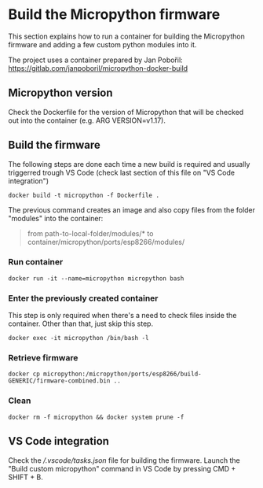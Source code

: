 # Build the Micropython firmware

This section explains how to run a container for building the Micropython firmware and adding a few custom python modules into it.

The project uses a container prepared by Jan Pobořil: https://gitlab.com/janpoboril/micropython-docker-build

## Micropython version

Check the Dockerfile for the version of Micropython that will be checked out into the container (e.g. ARG VERSION=v1.17).

## Build the firmware

The following steps are done each time a new build is required and usually triggerred trough VS Code (check last section of this file on "VS Code integration")

```
docker build -t micropython -f Dockerfile .
```

The previous command creates an image and also copy files from the folder "modules" into the container:

> from path-to-local-folder/modules/\* to container/micropython/ports/esp8266/modules/

### Run container

```
docker run -it --name=micropython micropython bash
```

### Enter the previously created container

This step is only required when there's a need to check files inside the container.
Other than that, just skip this step.

```
docker exec -it micropython /bin/bash -l
```

### Retrieve firmware

```
docker cp micropython:/micropython/ports/esp8266/build-GENERIC/firmware-combined.bin ..
```

### Clean

```
docker rm -f micropython && docker system prune -f
```

## VS Code integration

Check the _/.vscode/tasks.json_ file for building the firmware.
Launch the "Build custom micropython" command in VS Code by pressing CMD + SHIFT + B.
